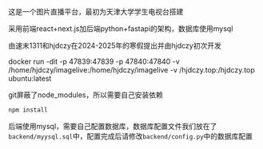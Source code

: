 这是一个图片直播平台，最初为天津大学学生电视台搭建


采用前端react+next.js加后端python+fastapi的架构，数据库使用mysql

由速末1311和hjdczy在2024-2025年的寒假提出并由hjdczy初次开发

docker run -dit -p 47839:47839 -p 47840:47840 -v /home/hjdczy/imagelive:/home/hjdczy/imagelive -v /hjdczy.top:/hjdczy.top ubuntu:latest

git屏蔽了node_modules，所以需要自己安装依赖

```bash
npm install
```

后端使用mysql，需要自己配置数据库，数据库配置文件我们放在了`backend/myysql.sql`中，配置完成后请修改`backend/config.py`中的数据库配置

